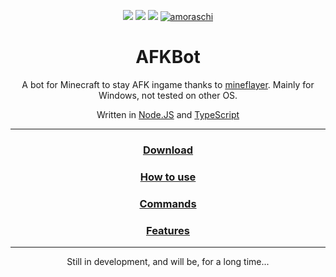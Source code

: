 <p align="center">
  <img src="https://img.shields.io/static/v1?label=REGRET&message=100%&color=black&style=for-the-badge">
  <img src="https://img.shields.io/static/v1?label=AFK&message=100%&color=blue&style=for-the-badge">
  <img src="https://shields-io-visitor-counter.herokuapp.com/badge?page=AFKBot&style=for-the-badge&color=brightgreen&label=Visits">
  <a href="https://discord.gg/6gpEsTgRYM"><img src="https://img.shields.io/badge/DISCORD-Support-7289da?style=for-the-badge" alt="amoraschi"></a>
</p>

<h1 align="center"><b>AFKBot</b></h1>

<p align="center">
  A bot for Minecraft to stay AFK ingame thanks to <a href="https://github.com/PrismarineJS/mineflayer">mineflayer</a>. Mainly for Windows, not tested on other OS.
</p>
<p align="center">
  Written in <a href="https://nodejs.org/">Node.JS</a> and <a href="https://www.typescriptlang.org/">TypeScript</a>
</p>

---

<h3 align="center"><a href="https://github.com/amoraschi/AFKBot/releases/latest/download/AFKBot.zip">Download</a></h3>
<h3 align="center"><a href="./docs/howto.md" target="_blank">How to use</a></h3>
<h3 align="center"><a href="./docs/commands.md" target="_blank">Commands</a></h3>
<h3 align="center"><a href="./docs/features.md" target="_blank">Features</a></h3>

---

<p align="center">
  Still in development, and will be, for a long time...
</p>
